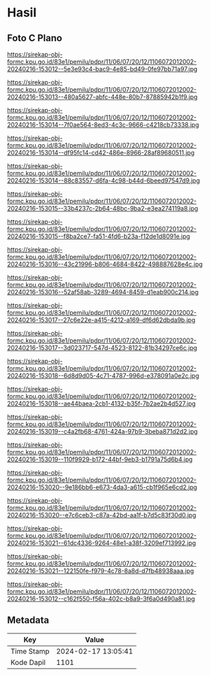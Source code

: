 # Hasil

## Foto C Plano

https://sirekap-obj-formc.kpu.go.id/83e1/pemilu/pdpr/11/06/07/20/12/1106072012002-20240216-153012--5e3e93c4-bac9-4e85-bd49-0fe97bb71a97.jpg

https://sirekap-obj-formc.kpu.go.id/83e1/pemilu/pdpr/11/06/07/20/12/1106072012002-20240216-153013--480a5627-abfc-448e-80b7-87885942b1f9.jpg

https://sirekap-obj-formc.kpu.go.id/83e1/pemilu/pdpr/11/06/07/20/12/1106072012002-20240216-153014--7f0ae564-8ed3-4c3c-9666-c4218cb73338.jpg

https://sirekap-obj-formc.kpu.go.id/83e1/pemilu/pdpr/11/06/07/20/12/1106072012002-20240216-153014--df95fc14-cd42-486e-8966-28af89680511.jpg

https://sirekap-obj-formc.kpu.go.id/83e1/pemilu/pdpr/11/06/07/20/12/1106072012002-20240216-153014--88c83557-d6fa-4c98-b44d-6beed97547d9.jpg

https://sirekap-obj-formc.kpu.go.id/83e1/pemilu/pdpr/11/06/07/20/12/1106072012002-20240216-153015--33b4237c-2b64-48bc-9ba2-e3ea274119a8.jpg

https://sirekap-obj-formc.kpu.go.id/83e1/pemilu/pdpr/11/06/07/20/12/1106072012002-20240216-153015--f8ba2ce7-fa51-4fd6-b23a-f12de1d8091e.jpg

https://sirekap-obj-formc.kpu.go.id/83e1/pemilu/pdpr/11/06/07/20/12/1106072012002-20240216-153016--43c21996-b806-4684-8422-498887628e4c.jpg

https://sirekap-obj-formc.kpu.go.id/83e1/pemilu/pdpr/11/06/07/20/12/1106072012002-20240216-153016--52af58ab-3289-4694-8459-d1eab900c214.jpg

https://sirekap-obj-formc.kpu.go.id/83e1/pemilu/pdpr/11/06/07/20/12/1106072012002-20240216-153017--27c6e22e-a415-4212-a169-df6d62dbda9b.jpg

https://sirekap-obj-formc.kpu.go.id/83e1/pemilu/pdpr/11/06/07/20/12/1106072012002-20240216-153017--3d023717-547d-4523-8122-81b34297ce6c.jpg

https://sirekap-obj-formc.kpu.go.id/83e1/pemilu/pdpr/11/06/07/20/12/1106072012002-20240216-153018--6d8d9d05-4c71-4787-996d-e378091a0e2c.jpg

https://sirekap-obj-formc.kpu.go.id/83e1/pemilu/pdpr/11/06/07/20/12/1106072012002-20240216-153018--ae44baea-2cb1-4132-b35f-7b2ae2b4d527.jpg

https://sirekap-obj-formc.kpu.go.id/83e1/pemilu/pdpr/11/06/07/20/12/1106072012002-20240216-153019--c4a2fb68-4761-424a-97b9-3beba871d2d2.jpg

https://sirekap-obj-formc.kpu.go.id/83e1/pemilu/pdpr/11/06/07/20/12/1106072012002-20240216-153019--110f9929-b172-44bf-9eb3-b1791a75d6b4.jpg

https://sirekap-obj-formc.kpu.go.id/83e1/pemilu/pdpr/11/06/07/20/12/1106072012002-20240216-153020--9e186bb6-e673-4da3-a615-cb1f965e6cd2.jpg

https://sirekap-obj-formc.kpu.go.id/83e1/pemilu/pdpr/11/06/07/20/12/1106072012002-20240216-153020--e7c6ceb3-c87a-42bd-aa1f-b7d5c83f30d0.jpg

https://sirekap-obj-formc.kpu.go.id/83e1/pemilu/pdpr/11/06/07/20/12/1106072012002-20240216-153021--61dc4336-9264-48e1-a38f-3209ef713992.jpg

https://sirekap-obj-formc.kpu.go.id/83e1/pemilu/pdpr/11/06/07/20/12/1106072012002-20240216-153021--122150fe-f979-4c78-8a8d-d7fb48938aaa.jpg

https://sirekap-obj-formc.kpu.go.id/83e1/pemilu/pdpr/11/06/07/20/12/1106072012002-20240216-153012--c162f550-f56a-402c-b8a9-3f6a0d490a81.jpg


## Metadata

| Key        | Value               |
| ---------- | ------------------- |
| Time Stamp | 2024-02-17 13:05:41 |
| Kode Dapil | 1101                |



